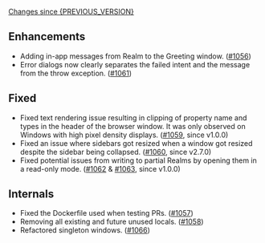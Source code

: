 [Changes since {PREVIOUS_VERSION}](https://github.com/realm/realm-studio/compare/{PREVIOUS_VERSION}...{CURRENT_VERSION})

## Enhancements
- Adding in-app messages from Realm to the Greeting window. ([#1056](https://github.com/realm/realm-studio/pull/1056))
- Error dialogs now clearly separates the failed intent and the message from the throw exception. ([#1061](https://github.com/realm/realm-studio/pull/1061))

## Fixed
- Fixed text rendering issue resulting in clipping of property name and types in the header of the browser window. It was only observed on Windows with high pixel density displays. ([#1059](https://github.com/realm/realm-studio/pull/1059), since v1.0.0)
- Fixed an issue where sidebars got resized when a window got resized despite the sidebar being collapsed. ([#1060](https://github.com/realm/realm-studio/pull/1060), since v2.7.0)
- Fixed potential issues from writing to partial Realms by opening them in a read-only mode. ([#1062](https://github.com/realm/realm-studio/pull/1062) & [#1063](https://github.com/realm/realm-studio/pull/1063), since v1.0.0)

## Internals
- Fixed the Dockerfile used when testing PRs. ([#1057](https://github.com/realm/realm-studio/pull/1057))
- Removing all existing and future unused locals. ([#1058](https://github.com/realm/realm-studio/pull/1058))
- Refactored singleton windows. ([#1066](https://github.com/realm/realm-studio/pull/1066))
